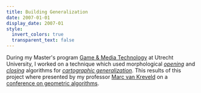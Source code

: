 ```yaml
---
title: Building Generalization
date: 2007-01-01
display_date: 2007-01
style:
  invert_colors: true
  transparent_text: false
---
```


<section>
  <span>
    During my Master's program <a href="http://www.uu.nl/masters/en/game-and-media-technology">Game &amp; Media Technology</a> at Utrecht University, I worked on a technique which used morphological <a href="http://en.wikipedia.org/wiki/Opening_%28morphology%29"><i>opening</i></a> and <a href="http://en.wikipedia.org/wiki/Closing_%28morphology%29"><i>closing</i></a> algorithms for <a href="http://en.wikipedia.org/wiki/Cartographic_generalization"><i>cartographic generalization</i></a>. This results of this project where presented by my professor <a href="http://www.staff.science.uu.nl/~kreve101/">Marc van Kreveld</a> on a <a href="{{ site.baseurl }}/files/building-generalization.pdf">conference on geometric algorithms</a>.
  </span>
</section>
